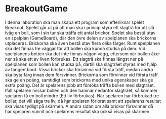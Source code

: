 # BreakoutGame
I denna laboration ska man skapa ett program som efterliknar spelet Breakout. Spelet går ut på att man ska i princip styra ett slagträ för att slå iväg en boll, som i sin tur ska träffa ett antal brickor. Spelet ska bestå utav en spelplan (GameBoard), där den övre delen av spelplanen ska brickorna utplaceras. Brickorna ska även bestå utav flera olika färger. Runt spelplanen ska det finnas tre väggar för att bollen ska kunna studsa på dem. Vid spelplanens botten ska det inte finnas någon vägg, eftersom när bollen åker ner så ska ett av liven förbrukas. Ett slagträ ska finnas längst ner på spelplanen som bollen kan studsa på, därtill ska slagträet styras med hjälp av tangentbord. Vissa brickor ska försvinna vid första träff, medan andra ska byta färg innan dem försvinner. Brickorna som förvinner vid första träff ska ge en poäng, samtidigt som brickorna med unika egenskaper ska ge extra poäng. Det är spelarens jobb att försöka träffa bollen med slagträet. Ifall spelaren missar bollen och den hamnar nedanför slagträet, så kommer spelaren få en boll mindre (Ett liv förbrukas). När spelaren har förbrukad tre bollar, det vill säga tre liv, då har spelaren förlorat samt att spelarens resultat ska visas tydligt på skärmen. Å andra sidan om alla brickor försvinner då har spelaren vunnit och spelarens resultat ska också visas på skärmen.
